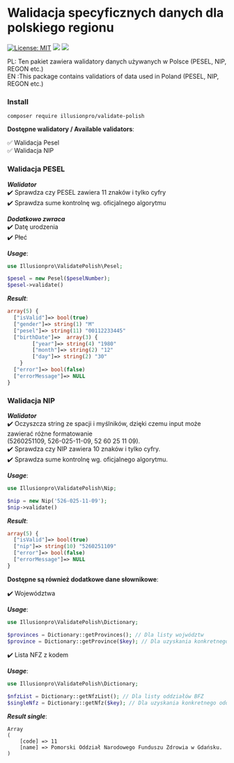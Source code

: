 # Walidacja specyficznych danych dla polskiego regionu

[![License: MIT](https://img.shields.io/badge/License-MIT-yellow.svg)](https://opensource.org/licenses/MIT)
![](https://img.shields.io/github/release/illusionpro/validator.svg)
![](https://img.shields.io/packagist/dt/illusionpro/validator.svg?label=packagist%20downloads)

PL: Ten pakiet zawiera walidatory danych używanych w Polsce (PESEL, NIP, REGON etc.)  
EN :This package contains validatiors of data used in Poland (PESEL, NIP, REGON etc.)  

### Install
```
composer require illusionpro/validate-polish
```  

**Dostępne walidatory / Available validators**:

:white_check_mark: Walidacja Pesel
<br/>:white_check_mark: Walidacja NIP

### Walidacja PESEL

***Walidator***
<br/>:heavy_check_mark: Sprawdza czy PESEL zawiera 11 znaków i tylko cyfry
<br/>:heavy_check_mark: Sprawdza sume kontrolnę wg. oficjalnego algorytmu

***Dodatkowo zwraca***
<br/>:heavy_check_mark: Datę urodzenia
<br/>:heavy_check_mark: Płeć

***Usage***:
```php
use Illusionpro\ValidatePolish\Pesel;  

$pesel = new Pesel($peselNumber);
$pesel->validate()
```
***Result***:
```php
array(5) {
  ["isValid"]=> bool(true)
  ["gender"]=> string(1) "M"
  ["pesel"]=> string(11) "00112233445"
  ["birthDate"]=>  array(3) {
        ["year"]=> string(4) "1980"
        ["month"]=> string(2) "12"
        ["day"]=> string(2) "30"
    }
  ["error"]=> bool(false)
  ["errorMessage"]=> NULL
}
```  

### Walidacja NIP  

***Walidator***
<br/>:heavy_check_mark: Oczyszcza string ze spacji i myślników, dzięki czemu input może zawierać różne formatowanie<br/>(5260251109, 526-025-11-09, 52 60 25 11 09).
<br/>:heavy_check_mark: Sprawdza czy NIP zawiera 10 znaków i tylko cyfry.
<br/>:heavy_check_mark: Sprawdza sume kontrolnę wg. oficjalnego algorytmu.

***Usage***:
```php
use Illusionpro\ValidatePolish\Nip;  

$nip = new Nip('526-025-11-09');
$nip->validate()
```
***Result***:
```php
array(5) {
  ["isValid"]=> bool(true)
  ["nip"]=> string(10) "5260251109"
  ["error"]=> bool(false)
  ["errorMessage"]=> NULL
}
```  

**Dostępne są również dodatkowe dane słownikowe**:  

:heavy_check_mark: Województwa

***Usage***:
```php
use Illusionpro\ValidatePolish\Dictionary;  

$provinces = Dictionary::getProvinces(); // Dla listy wojwództw
$province = Dictionary::getProvince($key); // Dla uzyskania konkretnego województwa na podstawie klucza z tablicy 
```

:heavy_check_mark: Lista NFZ z kodem

***Usage***:
```php
use Illusionpro\ValidatePolish\Dictionary;  

$nfzList = Dictionary::getNfzList(); // Dla listy oddziałów BFZ
$singleNfz = Dictionary::getNfz($key); // Dla uzyskania konkretnego oddziału NFZ 
```

***Result single***:
```
Array
(
    [code] => 11
    [name] => Pomorski Oddział Narodowego Funduszu Zdrowia w Gdańsku.
)
```
